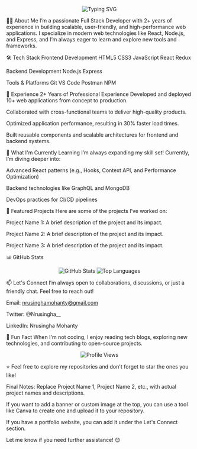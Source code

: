 <p align="center"> <img src="https://readme-typing-svg.demolab.com?font=Fira+Code&pause=1000&color=00FF00&center=true&vCenter=true&width=435&lines=Hello%2C+I'm+Nrusingha+Mohanty;Full+Stack+Developer;2%2B+Years+of+Experience;Let's+build+something+awesome!" alt="Typing SVG" /> </p>
👨‍💻 About Me
I’m a passionate Full Stack Developer with 2+ years of experience in building scalable, user-friendly, and high-performance web applications. I specialize in modern web technologies like React, Node.js, and Express, and I’m always eager to learn and explore new tools and frameworks.

🛠️ Tech Stack
Frontend Development
HTML5
CSS3
JavaScript
React
Redux

Backend Development
Node.js
Express

Tools & Platforms
Git
VS Code
Postman
NPM

💼 Experience
2+ Years of Professional Experience
Developed and deployed 10+ web applications from concept to production.

Collaborated with cross-functional teams to deliver high-quality products.

Optimized application performance, resulting in 30% faster load times.

Built reusable components and scalable architectures for frontend and backend systems.

🌱 What I'm Currently Learning
I’m always expanding my skill set! Currently, I’m diving deeper into:

Advanced React patterns (e.g., Hooks, Context API, and Performance Optimization)

Backend technologies like GraphQL and MongoDB

DevOps practices for CI/CD pipelines

🚀 Featured Projects
Here are some of the projects I’ve worked on:

Project Name 1: A brief description of the project and its impact.

Project Name 2: A brief description of the project and its impact.

Project Name 3: A brief description of the project and its impact.

📊 GitHub Stats
<p align="center"> <img src="https://github-readme-stats.vercel.app/api?username=NrusinghaMohanty&show_icons=true&theme=radical" alt="GitHub Stats" /> <img src="https://github-readme-stats.vercel.app/api/top-langs/?username=NrusinghaMohanty&layout=compact&theme=radical" alt="Top Languages" /> </p>
📫 Let's Connect
I’m always open to collaborations, discussions, or just a friendly chat. Feel free to reach out!

Email: nrusinghamohanty@gmail.com

Twitter: @Nrusingha__

LinkedIn: Nrusingha Mohanty

💬 Fun Fact
When I'm not coding, I enjoy reading tech blogs, exploring new technologies, and contributing to open-source projects.

<p align="center"> <img src="https://komarev.com/ghpvc/?username=NrusinghaMohanty&label=Profile+Views&color=blue&style=flat" alt="Profile Views" /> </p>
⭐️ Feel free to explore my repositories and don't forget to star the ones you like!

Final Notes:
Replace Project Name 1, Project Name 2, etc., with actual project names and descriptions.

If you want to add a banner or custom image at the top, you can use a tool like Canva to create one and upload it to your repository.

If you have a portfolio website, you can add it under the Let's Connect section.

Let me know if you need further assistance! 😊

